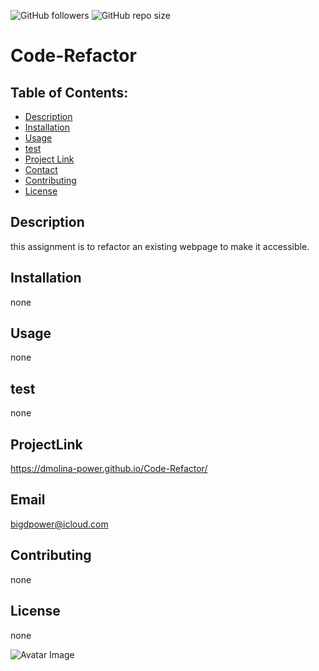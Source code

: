 
![GitHub followers](https://img.shields.io/github/followers/dmolina-power) 
  ![GitHub repo size](https://img.shields.io/github/repo-size/dmolina-power/Code-Refactor) 
  
  
  
# Code-Refactor

## Table of Contents:
 * [Description](#description)
 * [Installation](#installation)
 * [Usage](#usage)
 * [test](#test)
 * [Project Link](#projectLink)
 * [Contact](#email) 
 * [Contributing](#contributing)
 * [License](#license)
 
 ## Description
 this assignment is to refactor an existing webpage to make it accessible.

 ## Installation
 none

 ## Usage
 none

 ## test
 none

 ## ProjectLink
 https://dmolina-power.github.io/Code-Refactor/

 ## Email
 bigdpower@icloud.com

 

 ## Contributing
 none

 ## License
none


 ![Avatar Image](https://avatars0.githubusercontent.com/u/62960620?v=4)